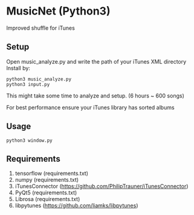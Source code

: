 # MusicNet (Python3)
Improved shuffle for iTunes

## Setup
Open music_analyze.py and write the path of your iTunes XML directory
Install by:
```
python3 music_analyze.py
python3 input.py
```
This might take some time to analyze and setup. (6 hours ~ 600 songs)

For best performance ensure your iTunes library has sorted albums

## Usage
```
python3 window.py
```

## Requirements
1. tensorflow (requirements.txt)
2. numpy (requirements.txt)
3. iTunesConnector (https://github.com/PhilipTrauner/iTunesConnector)
4. PyQt5 (requirements.txt)
5. Librosa (requirements.txt)
6. libpytunes (https://github.com/liamks/libpytunes)
